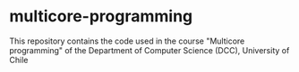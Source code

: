 # multicore-programming
This repository contains the code used in the course "Multicore programming" of the Department of Computer Science (DCC), University of Chile
